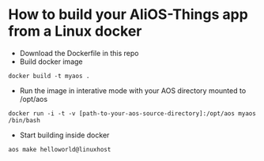 # How to build your AliOS-Things app from a Linux docker

* Download the Dockerfile in this repo
* Build docker image
```
docker build -t myaos .
```
* Run the image in interative mode with your AOS directory mounted to /opt/aos
```
docker run -i -t -v [path-to-your-aos-source-directory]:/opt/aos myaos /bin/bash
```
* Start building inside docker
```
aos make helloworld@linuxhost
```
